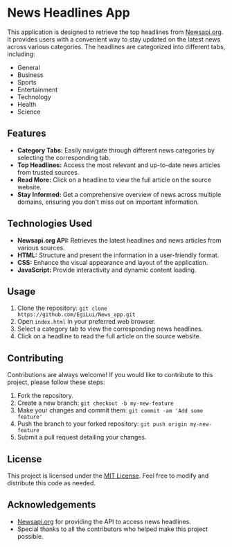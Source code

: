# News Headlines App

This application is designed to retrieve the top headlines from [Newsapi.org](https://newsapi.org/). It provides users with a convenient way to stay updated on the latest news across various categories. The headlines are categorized into different tabs, including:

- General
- Business
- Sports
- Entertainment
- Technology
- Health
- Science

## Features

- **Category Tabs:** Easily navigate through different news categories by selecting the corresponding tab.
- **Top Headlines:** Access the most relevant and up-to-date news articles from trusted sources.
- **Read More:** Click on a headline to view the full article on the source website.
- **Stay Informed:** Get a comprehensive overview of news across multiple domains, ensuring you don't miss out on important information.

## Technologies Used

- **Newsapi.org API:** Retrieves the latest headlines and news articles from various sources.
- **HTML:** Structure and present the information in a user-friendly format.
- **CSS:** Enhance the visual appearance and layout of the application.
- **JavaScript:** Provide interactivity and dynamic content loading.

## Usage

1. Clone the repository: `git clone https://github.com/EgiLui/News_app.git`
2. Open `index.html` in your preferred web browser.
3. Select a category tab to view the corresponding news headlines.
4. Click on a headline to read the full article on the source website.

## Contributing

Contributions are always welcome! If you would like to contribute to this project, please follow these steps:

1. Fork the repository.
2. Create a new branch: `git checkout -b my-new-feature`
3. Make your changes and commit them: `git commit -am 'Add some feature'`
4. Push the branch to your forked repository: `git push origin my-new-feature`
5. Submit a pull request detailing your changes.

## License

This project is licensed under the [MIT License](LICENSE). Feel free to modify and distribute this code as needed.

## Acknowledgements

- [Newsapi.org](https://newsapi.org/) for providing the API to access news headlines.
- Special thanks to all the contributors who helped make this project possible.
